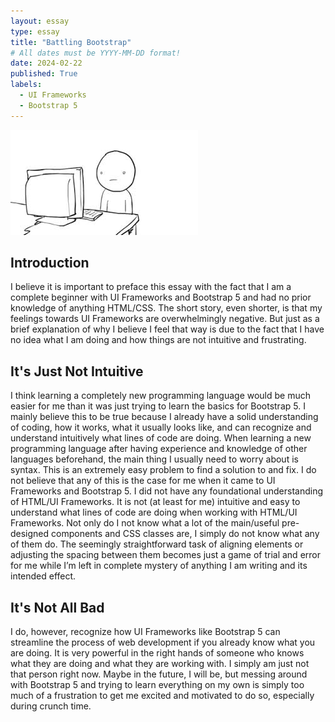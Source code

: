 ```yaml
---
layout: essay
type: essay
title: "Battling Bootstrap"
# All dates must be YYYY-MM-DD format!
date: 2024-02-22
published: True
labels:
  - UI Frameworks
  - Bootstrap 5
---
```


<img width="300px" class="rounded float-start pe-4" src="../img/hmm.jpeg">

## Introduction
I believe it is important to preface this essay with the fact that I am a complete beginner with UI Frameworks and Bootstrap 5 and had no prior knowledge of anything HTML/CSS. The short story, even shorter, is that my feelings towards UI Frameworks are overwhelmingly negative. But just as a brief explanation of why I believe I feel that way is due to the fact that I have no idea what I am doing and how things are not intuitive and frustrating.

## It's Just Not Intuitive
I think learning a completely new programming language would be much easier for me than it was just trying to learn the basics for Bootstrap 5. I mainly believe this to be true because I already have a solid understanding of coding, how it works, what it usually looks like, and can recognize and understand intuitively what lines of code are doing. When learning a new programming language after having experience and knowledge of other languages beforehand, the main thing I usually need to worry about is syntax. This is an extremely easy problem to find a solution to and fix. I do not believe that any of this is the case for me when it came to UI Frameworks and Bootstrap 5. I did not have any foundational understanding of HTML/UI Frameworks. It is not (at least for me) intuitive and easy to understand what lines of code are doing when working with HTML/UI Frameworks. Not only do I not know what a lot of the main/useful pre-designed components and CSS classes are, I simply do not know what any of them do. The seemingly straightforward task of aligning elements or adjusting the spacing between them becomes just a game of trial and error for me while I’m left in complete mystery of anything I am writing and its intended effect.

## It's Not All Bad
I do, however, recognize how UI Frameworks like Bootstrap 5 can streamline the process of web development if you already know what you are doing. It is very powerful in the right hands of someone who knows what they are doing and what they are working with. I simply am just not that person right now. Maybe in the future, I will be, but messing around with Bootstrap 5 and trying to learn everything on my own is simply too much of a frustration to get me excited and motivated to do so, especially during crunch time.
